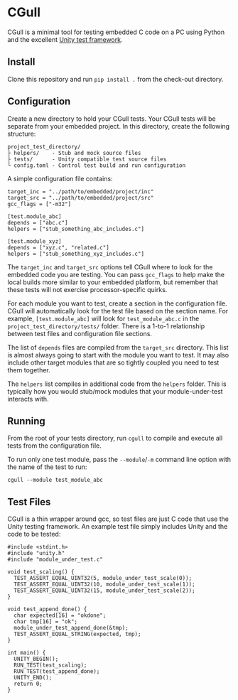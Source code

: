# CGull

CGull is a minimal tool for testing embedded C code on a PC using Python and the excellent [Unity test framework](https://www.throwtheswitch.org/unity).

## Install

Clone this repository and run `pip install .` from the check-out directory.

## Configuration

Create a new directory to hold your CGull tests. Your CGull tests will be separate from your embedded project. In this directory, create the following structure:

```
project_test_directory/
├ helpers/    - Stub and mock source files
├ tests/      - Unity compatible test source files
└ config.toml - Control test build and run configuration
```

A simple configuration file contains:

```
target_inc = "../path/to/embedded/project/inc"
target_src = "../path/to/embedded/project/src"
gcc_flags = ["-m32"]

[test.module_abc]
depends = ["abc.c"]
helpers = ["stub_something_abc_includes.c"]

[test.module_xyz]
depends = ["xyz.c", "related.c"]
helpers = ["stub_something_xyz_includes.c"]
```

The `target_inc` and `target_src` options tell CGull where to look for the embedded code you are testing. You can pass `gcc_flags` to help make the local builds more similar to your embedded platform, but remember that these tests will not exercise processor-specific quirks.

For each module you want to test, create a section in the configuration file. CGull will automatically look for the test file based on the section name. For example, `[test.module_abc]` will look for `test_module_abc.c` in the `project_test_directory/tests/` folder. There is a 1-to-1 relationship between test files and configuration file sections.

The list of `depends` files are compiled from the `target_src` directory. This list is almost always going to start with the module you want to test. It may also include other target modules that are so tightly coupled you need to test them together.

The `helpers` list compiles in additional code from the `helpers` folder. This is typically how you would stub/mock modules that your module-under-test interacts with.

## Running

From the root of your tests directory, run `cgull` to compile and execute all tests from the configuration file.

To run only one test module, pass the `--module`/`-m` command line option with the name of the test to run:

```
cgull --module test_module_abc
```

## Test Files

CGull is a thin wrapper around gcc, so test files are just C code that use the Unity testing framework. An example test file simply includes Unity and the code to be tested:

```
#include <stdint.h>
#include "unity.h"
#include "module_under_test.c"

void test_scaling() {
  TEST_ASSERT_EQUAL_UINT32(5, module_under_test_scale(0));
  TEST_ASSERT_EQUAL_UINT32(10, module_under_test_scale(1));
  TEST_ASSERT_EQUAL_UINT32(15, module_under_test_scale(2));
}

void test_append_done() {
  char expected[16] = "okdone";
  char tmp[16] = "ok";
  module_under_test_append_done(&tmp);
  TEST_ASSERT_EQUAL_STRING(expected, tmp);
}

int main() {
  UNITY_BEGIN();
  RUN_TEST(test_scaling);
  RUN_TEST(test_append_done);
  UNITY_END();
  return 0;
}
```
